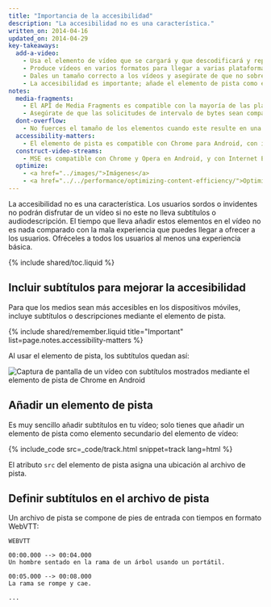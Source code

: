 ```yaml
---
title: "Importancia de la accesibilidad"
description: "La accesibilidad no es una característica."
written_on: 2014-04-16
updated_on: 2014-04-29
key-takeaways:
  add-a-video:
    - Usa el elemento de vídeo que se cargará y que descodificará y reproducirá el vídeo en tu sitio.
    - Produce vídeos en varios formatos para llegar a varias plataformas móviles.
    - Dales un tamaño correcto a los vídeos y asegúrate de que no sobrepasen los elementos que los contienen.
    - La accesibilidad es importante; añade el elemento de pista como elemento secundario del elemento de vídeo.
notes:
  media-fragments:
    - El API de Media Fragments es compatible con la mayoría de las plataformas, pero no con iOS.
    - Asegúrate de que las solicitudes de intervalo de bytes sean compatibles con tu servidor. Las solicitudes de intervalo se habilitan de manera predeterminada en la mayoría de los servidores, pero algunos servicios de alojamiento pueden inhabilitarlas.
  dont-overflow:
    - No fuerces el tamaño de los elementos cuando este resulte en una relación de aspecto distinta a la del vídeo original. Los elementos achatados o estirados no quedan bien.
  accessibility-matters:
    - El elemento de pista es compatible con Chrome para Android, con iOS Safari y con todos los navegadores actuales de ordenador, excepto con Firefox (consulta <a href="http://caniuse.com/track" title="Estado de compatibilidad del elemento de pista">caniuse.com/track</a>). También hay varios Polyfill disponibles. Recomendamos <a href='//www.delphiki.com/html5/playr/' title='Polyfill de elemento de pista de Playr'>Playr</a> o <a href='//captionatorjs.com/' title='Pista de Captionator'>Captionator</a>.
  construct-video-streams:
    - MSE es compatible con Chrome y Opera en Android, y con Internet Explorer 11 y Chrome en ordenador. También está previsto que sea compatible con la <a href='http://wiki.mozilla.org/Platform/MediaSourceExtensions' title='cronología de implementación de Firefox Media Source Extensions'>Firefox</a>.
  optimize:
    - <a href="../images/">Imágenes</a>
    - <a href="../../performance/optimizing-content-efficiency/">Optimizar la eficacia del contenido</a>
---
```


<p class="intro">
  La accesibilidad no es una característica. Los usuarios sordos o invidentes no podrán disfrutar de un vídeo si no este no lleva subtítulos o audiodescripción. El tiempo que lleva añadir estos elementos en el vídeo no es nada comparado con la mala experiencia que puedes llegar a ofrecer a los usuarios. Ofréceles a todos los usuarios al menos una experiencia básica.
</p>

{% include shared/toc.liquid %}



## Incluir subtítulos para mejorar la accesibilidad

Para que los medios sean más accesibles en los dispositivos móviles, incluye subtítulos o descripciones mediante el elemento de pista.

{% include shared/remember.liquid title="Important" list=page.notes.accessibility-matters %}

Al usar el elemento de pista, los subtítulos quedan así:

 <img class="center" alt="Captura de pantalla de un vídeo con subtítulos mostrados mediante el elemento de pista de Chrome en Android" src="images/Chrome-Android-track-landscape-5x3.jpg">

## Añadir un elemento de pista

Es muy sencillo añadir subtítulos en tu vídeo; solo tienes que añadir un elemento de pista como elemento secundario del elemento de vídeo:

{% include_code src=_code/track.html snippet=track lang=html %}

El atributo `src` del elemento de pista asigna una ubicación al archivo de pista.

## Definir subtítulos en el archivo de pista

Un archivo de pista se compone de pies de entrada con tiempos en formato WebVTT:

    WEBVTT

    00:00.000 --> 00:04.000
    Un hombre sentado en la rama de un árbol usando un portátil.

    00:05.000 --> 00:08.000
    La rama se rompe y cae.

    ...



